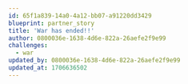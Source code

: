 ```yaml
---
id: 65f1a839-14a0-4a12-bb07-a91220dd3429
blueprint: partner_story
title: 'War has ended!!'
author: 0800036e-1638-4d6e-822a-26aefe2f9e99
challenges:
  - war
updated_by: 0800036e-1638-4d6e-822a-26aefe2f9e99
updated_at: 1706636502
---
```

